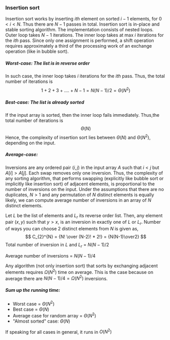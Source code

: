 ### Insertion sort
Insertion sort works by inserting $ith$ element on sorted $i-1$ elements, for $0 < i < N$. Thus there are $N-1$ passes in total. Insertion sort is in-place and stable sorting algorithm. The implementation consists of nested loops. Outer loop takes $N-1$ iterations. The inner loop takes at max $i$ iterations for the $ith$ pass. Since only one assignment is performed, a shift operation requires approximately a third of the processing work of an exchange operation (like in bubble sort).

##### Worst-case: The list is in reverse order
In such case, the inner loop takes $i$ iterations for the $ith$ pass. Thus, the total number of iterations is
$$1 + 2 + 3 + .... + N-1  = N(N-1)/2 = \Theta(N^2)$$

##### Best-case: The list is already sorted
If the input array is sorted, then the inner loop fails immediately. Thus,the total number of iterations is
$$\Theta(N)$$
Hence, the complexity of insertion sort lies between $\Theta(N)$ and $\Theta(N^2)$, depending on the input.

##### Average-case:
Inversions are any ordered pair $(i, j)$ in the input array $A$ such that $i < j$ but $A[i] > A[j]$. Each swap removes only one inversion. Thus, the complexity of any sorting algorithm, that performs swapping (explicitly like bubble sort or implicitly like insertion sort) of adjacent elements, is proportional to the number of inversions on the input. Under the assumptions that there are no duplicates, $N > 1$ and any permutation of $N$ distinct elements is equally likely, we can compute average number of inversions in an array of $N$ distinct elements.

Let $L$ be the list of elements and $L_r$ its reverse order list. Then, any element pair $(x, y)$ such that $y > x$, is an inversion in exactly one of $L$ or $L_r$. Number of ways you can choose 2 distinct elements from $N$ is given as,
$$
C_{2}^{N}
= {N! \over (N-2)! * 2!} = {N(N-1)\over2}
$$
Total number of inversion in $L$ and $L_r$ = $N(N-1)/2$

Average number of inversions = $N(N-1)/4$

Any algorithm (not only insertion sort) that sorts by exchanging adjacent elements requires $\Omega(N^2)$ time on average. This is the case because on average there are $N(N-1)/4 = \Omega(N^2)$ inversions.

##### Sum up the running time:
* Worst case = $\Theta(N^2)$  
* Best case = $\Theta(N)$   
* Average case for random array = $\Theta(N^2)$   
* "Almost sorted" case: $\Theta(N)$     

If speaking for all cases in general, it runs in $O(N^2)$
